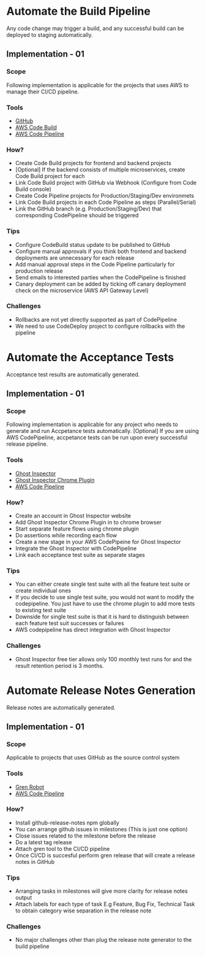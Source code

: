 # Automate the Build Pipeline

Any code change may trigger a build, and any successful build can be deployed to staging automatically.

## Implementation - 01

### Scope
Following implementation is applicable for the projects that uses AWS to manage their CI/CD pipeline.

### Tools
- [GitHub](https://github.com)
- [AWS Code Build](https://aws.amazon.com/codebuild/)
- [AWS Code Pipeline](https://aws.amazon.com/codepipeline/)

### How?
- Create Code Build projects for frontend and backend projects
- [Optional] If the backend consists of multiple microservices, create Code Build project for each
- Link Code Build project with GitHub via Webhook (Configure from Code Build console)
- Create Code Pipeline projects for Production/Staging/Dev environmets
- Link Code Build projects in each Code Pipeline as steps (Parallel/Serial)
- Link the GitHub branch (e.g. Production/Staging/Dev) that corresponding CodePipeline should be triggered

### Tips
- Configure CodeBuild status update to be published to GitHub
- Configure manual approvals if you think both frontend and backend deployments are unnecessary for each release
- Add manual approval steps in the Code Pipeline particularly for production release
- Send emails to interested parties when the CodePipeline is finished
- Canary deployment can be added by ticking off canary deployment check on the microservice (AWS API Gateway Level)

### Challenges
- Rollbacks are not yet directly supported as part of CodePipeline
- We need to use CodeDeploy project to configure rollbacks with the pipeline

##
# Automate the Acceptance Tests

Acceptance test results are automatically generated.

## Implementation - 01

### Scope
Following implementation is applicable for any project who needs to generate and run Accpetance tests automatically. [Optional] If you are using AWS CodePipeline, accpetance tests can be run upon every successful release pipeline.

### Tools
- [Ghost Inspector](https://ghostinspector.com/)
- [Ghost Inspector Chrome Plugin](https://chrome.google.com/webstore/detail/ghost-inspector-automated/aicdiabnghjnejfempeinmnphllefehc)
- [AWS Code Pipeline](https://aws.amazon.com/codepipeline/)

### How?
- Create an account in Ghost Inspector website
- Add Ghost Inspector Chrome Plugin in to chrome browser
- Start separate feature flows using chrome plugin
- Do assertions while recording each flow
- Create a new stage in your AWS CodePipeine for Ghost Inspector 
- Integrate the Ghost Inspector with CodePipeline
- Link each acceptance test suite as separate stages

### Tips
- You can either create single test suite with all the feature test suite or create individual ones
- If you decide to use single test suite, you would not want to modify the codepipeline. You just have to use the chrome plugin to add more tests to existing test suite
- Downside for single test suite is that it is hard to distinguish between each feature test suit successes or failures
- AWS codepipeline has direct integration with Ghost Inspector

### Challenges
- Ghost Inspector free tier allows only 100 monthly test runs for and the result retention period is 3 months.

##
# Automate Release Notes Generation

Release notes are automatically generated.

## Implementation - 01

### Scope
Applicable to projects that uses GitHub as the source control system

### Tools
- [Gren Robot](https://www.npmjs.com/package/github-release-notes)
- [AWS Code Pipeline](https://aws.amazon.com/codepipeline/)

### How?
- Install github-release-notes npm globally
- You can arrange github issues in milestones (This is just one option)
- Close issues related to the milestone before the release
- Do a latest tag release 
- Attach gren tool to the CI/CD pipeline
- Once CI/CD is succesful perform gren release that will create a release notes in GitHub

### Tips
- Arranging tasks in milestones will give more clarity for release notes output
- Attach labels for each type of task E.g Feature, Bug Fix, Technical Task to obtain category wise separation in the release note

### Challenges
- No major challenges other than plug the release note generator to the build pipeline


